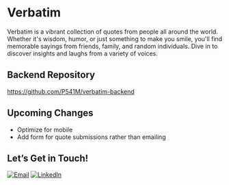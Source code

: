 # Verbatim

Verbatim is a vibrant collection of quotes from people all around the world. Whether it's wisdom, humor, or just something to make you smile, you'll find memorable sayings from friends, family, and random individuals. Dive in to discover insights and laughs from a variety of voices.

## Backend Repository
https://github.com/P541M/verbatim-backend

## Upcoming Changes
- Optimize for mobile
- Add form for quote submissions rather than emailing

## Let’s Get in Touch!
[![Email](https://img.shields.io/badge/Email-D14836?style=for-the-badge&logo=gmail&logoColor=white)](mailto:videna.psalmeleazar@gmail.com)
[![LinkedIn](https://img.shields.io/badge/LinkedIn-0A66C2?style=for-the-badge&logo=linkedin&logoColor=white)](https://www.linkedin.com/in/pevidena/)

